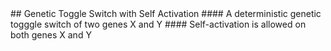 <a name="title" />
## Genetic Toggle Switch with Self Activation 
#### A deterministic genetic togggle switch of two genes X and Y
#### Self-activation is allowed on both genes X and Y

